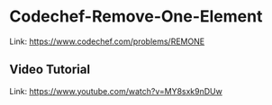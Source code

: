 # Codechef-Remove-One-Element
Link: https://www.codechef.com/problems/REMONE
## Video Tutorial
Link: https://www.youtube.com/watch?v=MY8sxk9nDUw
